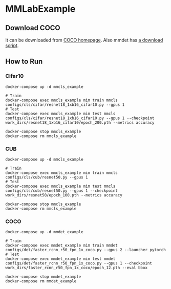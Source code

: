 # MMLabExample

## Download COCO

It can be downloaded from [COCO homepage](https://cocodataset.org/#home).
Also mmdet has [a download script](https://github.com/open-mmlab/mmdetection/blob/master/tools/misc/download_dataset.py).

## How to Run

### Cifar10

```
docker-compose up -d mmcls_example

# Train
docker-compose exec mmcls_example mim train mmcls configs/cls/cifar/resnet18_1xb16_cifar10.py --gpus 1
# Test
docker-compose exec mmcls_example mim test mmcls configs/cls/cifar/resnet18_1xb16_cifar10.py --gpus 1 --checkpoint work_dirs/resnet18_1xb16_cifar10/epoch_200.pth --metrics accuracy

docker-compose stop mmcls_example
docker-compose rm mmcls_example
```

### CUB

```
docker-compose up -d mmcls_example

# Train
docker-compose exec mmcls_example mim train mmcls configs/cls/cub/resnet50.py --gpus 1
# Test
docker-compose exec mmcls_example mim test mmcls configs/cls/cub/resnet50.py --gpus 1 --checkpoint work_dirs/resnet50/epoch_100.pth --metrics accuracy

docker-compose stop mmcls_example
docker-compose rm mmcls_example
```

### COCO
```
docker-compose up -d mmdet_example

# Train
docker-compose exec mmdet_example mim train mmdet configs/det/faster_rcnn_r50_fpn_1x_coco.py --gpus 2 --launcher pytorch
# Test
docker-compose exec mmdet_example mim test mmdet configs/det/faster_rcnn_r50_fpn_1x_coco.py --gpus 1 --checkpoint work_dirs/faster_rcnn_r50_fpn_1x_coco/epoch_12.pth --eval bbox

docker-compose stop mmdet_example
docker-compose rm mmdet_example
```
